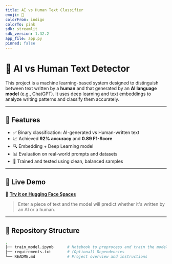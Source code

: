 ```yaml
---
title: AI vs Human Text Classifier
emoji: 🚀
colorFrom: indigo
colorTo: pink
sdk: streamlit
sdk_version: 1.32.2
app_file: app.py
pinned: false
---
```

# 🧠 AI vs Human Text Detector

This project is a machine learning-based system designed to distinguish between text written by a **human** and that generated by an **AI language model** (e.g., ChatGPT). It uses deep learning and text embeddings to analyze writing patterns and classify them accurately.

---

## 📌 Features

- ✅ Binary classification: AI-generated vs Human-written text
- 📈 Achieved **92% accuracy** and **0.89 F1-Score**
- 🔍 Embedding + Deep Learning model
- 📊 Evaluation on real-world prompts and datasets
- 🧪 Trained and tested using clean, balanced samples

---

## 🚀 Live Demo 

🔗 **[Try it on Hugging Face Spaces](https://huggingface.co/spaces/SerialGuy/ai-vs-human)**  
> Enter a piece of text and the model will predict whether it's written by an AI or a human.

---

## 📂 Repository Structure

```bash
.
├── train_model.ipynb      # Notebook to preprocess and train the model
├── requirements.txt       # (Optional) Dependencies
└── README.md              # Project overview and instructions
